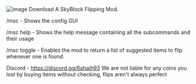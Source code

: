 ![image](https://user-images.githubusercontent.com/103678413/163500519-6172e958-e81c-43a0-9469-1ada36234eef.png)
Download
A SkyBlock Flipping Mod.

/msc - Shows the config GUI

/msc help - Shows the help message containing all the subcommands and their usage

/msc toggle - Enables the mod to return a list of suggested items to flip whenever one is found.

Discord - https://discord.gg/6ahaih93
We are not liable for any coins you lost by buying items without checking, flips aren't always perfect
